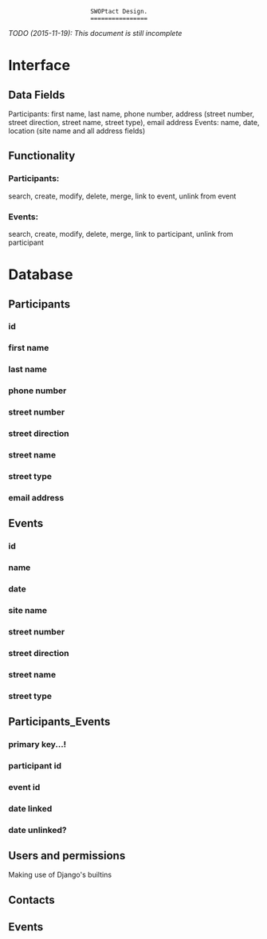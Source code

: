                            SWOPtact Design.
                           ================

*TODO (2015-11-19):* _This document is still incomplete_

# Interface
## Data Fields
Participants: first name, last name, phone number, address (street
number, street direction, street name, street type), email address
Events: name, date, location (site name and all address fields)

## Functionality
### Participants:
search, create, modify, delete, merge, link to event, unlink from event
### Events:
search, create, modify, delete, merge, link to participant, unlink from participant

# Database
## Participants
### id
### first name
### last name
### phone number
### street number
### street direction
### street name
### street type
### email address
## Events
### id
### name
### date
### site name
### street number
### street direction
### street name
### street type


## Participants_Events
### primary key...!
### participant id
### event id
### date linked
### date unlinked?

## Users and permissions

Making use of Django's builtins

## Contacts
## Events
